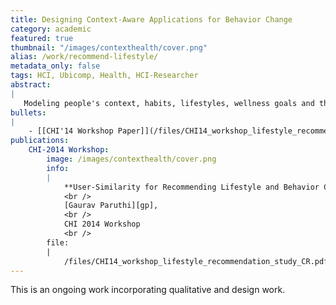 ```yaml
---
title: Designing Context-Aware Applications for Behavior Change
category: academic
featured: true
thumbnail: "/images/contexthealth/cover.png"
alias: /work/recommend-lifestyle/
metadata_only: false
tags: HCI, Ubicomp, Health, HCI-Researcher
abstract:
|
   Modeling people's context, habits, lifestyles, wellness goals and their achievements and failures allow interventions that are personalized to the needs of the individual. 
bullets:
|
    - [[CHI'14 Workshop Paper]](/files/CHI14_workshop_lifestyle_recommendation_study_CR.pdf)
publications:
    CHI-2014 Workshop:
        image: /images/contexthealth/cover.png
        info:
        |
            **User-Similarity for Recommending Lifestyle and Behavior Changes **
            <br />
            [Gaurav Paruthi][gp],
            <br />
            CHI 2014 Workshop
            <br />
        file:
        |   
            /files/CHI14_workshop_lifestyle_recommendation_study_CR.pdf
---
```


This is an ongoing work incorporating qualitative and design work.